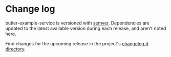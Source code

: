 # Change log

butler-example-service is versioned with [semver](https://semver.org/).
Dependencies are updated to the latest available version during each release, and aren't noted here.

Find changes for the upcoming release in the project's [changelog.d directory](https://github.com/lsst-dm/butler-example-service/tree/main/changelog.d/).

<!-- scriv-insert-here -->

